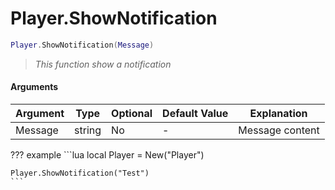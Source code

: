 # Player.ShowNotification

```lua
Player.ShowNotification(Message)
```
> *This function show a notification*

#### Arguments
| Argument | Type | Optional | Default Value | Explanation |
|----------|------|----------|---------------|-------------|
| Message | string | No | - | Message content |

??? example
    ```lua
    local Player = New("Player")

    Player.ShowNotification("Test")
    ```